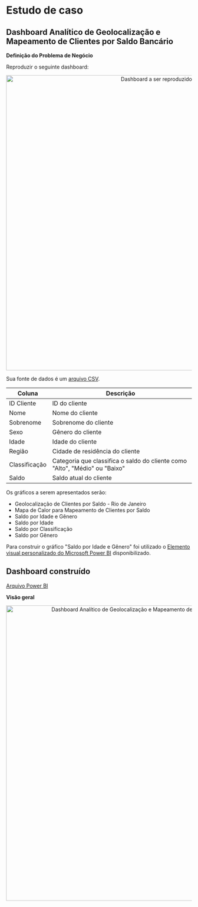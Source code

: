 # Estudo de caso
## Dashboard Analítico de Geolocalização e Mapeamento de Clientes por Saldo Bancário

**Definição do Problema de Negócio**

Reproduzir o seguinte dashboard:
<center><img src="https://github.com/luizabizoni/power-bi-studies/blob/master/dsa-cap-06/exercicio.png" alt ="Dashboard a ser reproduzido" width="800"></center>

Sua fonte de dados é um [arquivo CSV](https://github.com/luizabizoni/power-bi-studies/blob/master/dsa-cap-06/clientes.csv).

Coluna   | Descrição
--- | ---
ID Cliente | ID do cliente
Nome | Nome do cliente
Sobrenome | Sobrenome do cliente
Sexo | Gênero do cliente
Idade | Idade do cliente
Região | Cidade de residência do cliente
Classificação | Categoria que classifica o saldo do cliente como "Alto", "Médio" ou "Baixo"
Saldo | Saldo atual do cliente

Os gráficos a serem apresentados serão:
- Geolocalização de Clientes por Saldo - Rio de Janeiro
- Mapa de Calor para Mapeamento de Clientes por Saldo
- Saldo por Idade e Gênero
- Saldo por Idade
- Saldo por Classificação
- Saldo por Gênero

Para construir o gráfico "Saldo por Idade e Gênero" foi utilizado o [Elemento visual personalizado do Microsoft Power BI](https://github.com/luizabizoni/power-bi-studies/blob/master/dsa-cap-06/infographicDesigner.1.5.4001.0.pbiviz) disponibilizado.

## Dashboard construído
[Arquivo Power BI](https://github.com/luizabizoni/power-bi-studies/blob/master/dsa-cap-06/projeto_cap_06.pbix)

**Visão geral**
<center><img src="https://github.com/luizabizoni/power-bi-studies/blob/master/dsa-cap-06/projeto06_visual.png" alt ="Dashboard Analítico de Geolocalização e Mapeamento de Clientes por Saldo Bancário" width="800"></center>

